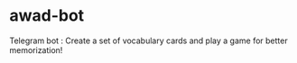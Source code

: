 # awad-bot
Telegram bot : Create a set of vocabulary cards and play a game for better memorization!
